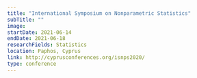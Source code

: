 ```yaml
---
title: "International Symposium on Nonparametric Statistics"
subTitle: ""
image:
startDate: 2021-06-14
endDate: 2021-06-18
researchFields: Statistics
location: Paphos, Cyprus
link: http://cyprusconferences.org/isnps2020/
type: conference
---
```


